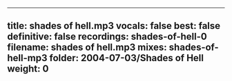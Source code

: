 
---
title: shades of hell.mp3
vocals: false
best: false
definitive: false
recordings: shades-of-hell-0
filename: shades of hell.mp3
mixes: shades-of-hell-mp3
folder: 2004-07-03/Shades of Hell
weight: 0
---
